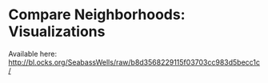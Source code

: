# Compare Neighborhoods: Visualizations

Available here: http://bl.ocks.org/SeabassWells/raw/b8d3568229115f03703cc983d5becc1c/
